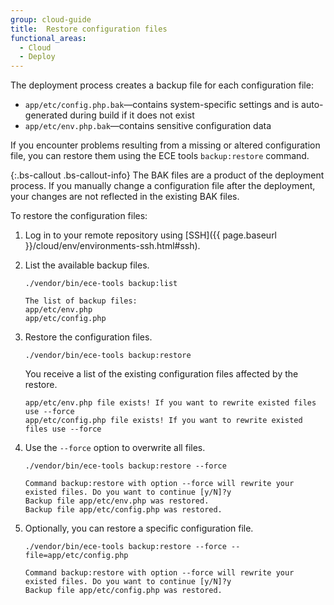 ```yaml
---
group: cloud-guide
title:  Restore configuration files
functional_areas:
  - Cloud
  - Deploy
---
```


The deployment process creates a backup file for each configuration file:

-  `app/etc/config.php.bak`—contains system-specific settings and is auto-generated during build if it does not exist
-  `app/etc/env.php.bak`—contains sensitive configuration data

If you encounter problems resulting from a missing or altered configuration file, you can restore them using the ECE tools `backup:restore` command.

{:.bs-callout .bs-callout-info}
The BAK files are a product of the deployment process. If you manually change a configuration file after the deployment, your changes are not reflected in the existing BAK files.

To restore the configuration files:

1.  Log in to your remote repository using  [SSH]({{ page.baseurl }}/cloud/env/environments-ssh.html#ssh).
1.  List the available backup files.

    ```
    ./vendor/bin/ece-tools backup:list
    ```

    ```
	The list of backup files:
	app/etc/env.php
	app/etc/config.php
    ```

1.  Restore the configuration files.

    ```
    ./vendor/bin/ece-tools backup:restore
    ```

    You receive a list of the existing configuration files affected by the restore.

    ```
    app/etc/env.php file exists! If you want to rewrite existed files use --force
    app/etc/config.php file exists! If you want to rewrite existed files use --force
    ```

1.  Use the `--force` option to overwrite all files.

    ```
    ./vendor/bin/ece-tools backup:restore --force
    ```

    ```
    Command backup:restore with option --force will rewrite your existed files. Do you want to continue [y/N]?y
    Backup file app/etc/env.php was restored.
    Backup file app/etc/config.php was restored.
    ```

1.  Optionally, you can restore a specific configuration file.

    ```
    ./vendor/bin/ece-tools backup:restore --force --file=app/etc/config.php
    ```

    ```
    Command backup:restore with option --force will rewrite your existed files. Do you want to continue [y/N]?y
    Backup file app/etc/config.php was restored.
    ```
